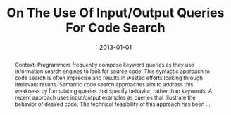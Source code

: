 ---
title: "On The Use Of Input/Output Queries For Code Search"
abstract: "Context: Programmers frequently compose keyword queries as they use information search engines to look for source code. This syntactic approach to code search is often imprecise and results in wasted efforts looking through irrelevant results. Semantic code search approaches aim to address this weakness by formulating queries that specify behavior, rather than keywords. A recent approach uses input/output examples as queries that illustrate the behavior of desired code. The technical feasibility of this approach has been …"
date: 2013-01-01
venue: "2013 ACM / IEEE International Symposium on Empirical Software Engineering and Measurement, Baltimore, Maryland, USA, October 10-11, 2013"
paperurl: https://ieeexplore.ieee.org/abstract/document/6681359/
authors: "Kathryn T. Stolee and Sebastian G. Elbaum"
awards: ""
---